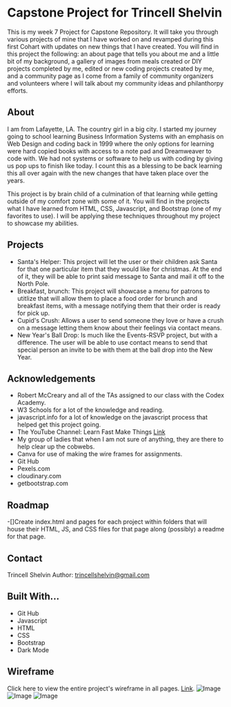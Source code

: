 # Capstone Project for Trincell Shelvin
This is my week 7 Project for Capstone Repository. It will take you through various projects of mine that I have worked on and revamped during this first Cohart with updates on new things that I have created. 
You will find in this project the following: an about page that tells you about me and a little bit of my background, a gallery of images from meals created or DIY projects completed by me, edited or new coding projects created by me, and a community page as I come from a family of community organizers and volunteers where I will talk about my community ideas and philanthorpy efforts.
## About
I am from Lafayette, LA. The country girl in a big city. I started my journey going to school learning Business Information Systems with an emphasis on Web Design and coding back in 1999 where the only options for learning were hard copied books with access to a note pad and Dreamweaver to code with. We had not systems or software to help us with coding by giving us pop ups to finish like today. I count this as a blessing to be back learning this all over again with the new changes that have taken place over the years.

This project is by brain child of a culmination of that learning while getting outside of my comfort zone with some of it. You will find in the projects what I have learned from HTML, CSS, Javascript, and Bootstrap (one of my favorites to use). I will be applying these techniques throughout my project to showcase my abilities.
## Projects
* Santa's Helper: This project will let the user or their children ask Santa for that one particular item that they would like for christmas. At the end of it, they will be able to print said message to Santa and mail it off to the North Pole.
* Breakfast, brunch: This project will showcase a menu for patrons to utitlize that will allow them to place a food order for brunch and breakfast items, with a message notifying them that their order is ready for pick up.
* Cupid's Crush: Allows a user to send someone they love or have a crush on a message letting them know about their feelings via contact means.
* New Year's Ball Drop: Is much like the Events-RSVP project, but with a difference. The user will be able to use contact means to send that special person an invite to be with them at the ball drop into the New Year.
## Acknowledgements
* Robert McCreary and all of the TAs assigned to our class with the Codex Academy.
* W3 Schools for a lot of the knowledge and reading.
* javascript.info for a lot of knowledge on the javascript process that helped get this project going.
* The YouTube Channel: Learn Fast Make Things [Link](https://www.youtube.com/@LearnFastMakeThings)
* My group of ladies that when I am not sure of anything, they are there to help clear up the cobwebs.
* Canva for use of making the wire frames for assignments.
* Git Hub
* Pexels.com
* cloudinary.com
* getbootstrap.com
## Roadmap
-[]Create index.html and pages for each project within folders that will house their HTML, JS, and CSS files for that page along (possibly) a readme for that page.
## Contact
Trincell Shelvin
Author: trincellshelvin@gmail.com
## Built With...
* Git Hub
* Javascript
* HTML
* CSS
* Bootstrap
* Dark Mode
## Wireframe
Click here to view the entire project's wireframe in all pages. [Link](https://www.canva.com/design/DAGKBbbm5WA/4O4X8jsb6ebn26_ZtQ4lug/edit?utm_content=DAGKBbbm5WA&utm_campaign=designshare&utm_medium=link2&utm_source=sharebutton). 
![Image](https://res.cloudinary.com/dgls7u3iq/image/upload/v1720479560/indexpage_zwitpa.jpg)
![Image](https://res.cloudinary.com/dgls7u3iq/image/upload/v1720479560/gallerypage_pjyuki.jpg)
![Image](https://res.cloudinary.com/dgls7u3iq/image/upload/t_capstoneprefaceimage/v1720996053/capstonprefacewireframe_z8s9h2.jpg)